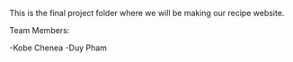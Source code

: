 This is the final project folder where we will be making our recipe website.


Team Members:

-Kobe Chenea
-Duy Pham
